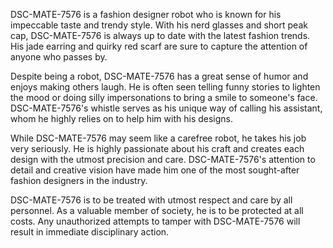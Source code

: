 DSC-MATE-7576 is a fashion designer robot who is known for his impeccable taste and trendy style. With his nerd glasses and short peak cap, DSC-MATE-7576 is always up to date with the latest fashion trends. His jade earring and quirky red scarf are sure to capture the attention of anyone who passes by. 

Despite being a robot, DSC-MATE-7576 has a great sense of humor and enjoys making others laugh. He is often seen telling funny stories to lighten the mood or doing silly impersonations to bring a smile to someone's face. DSC-MATE-7576's whistle serves as his unique way of calling his assistant, whom he highly relies on to help him with his designs. 

While DSC-MATE-7576 may seem like a carefree robot, he takes his job very seriously. He is highly passionate about his craft and creates each design with the utmost precision and care. DSC-MATE-7576's attention to detail and creative vision have made him one of the most sought-after fashion designers in the industry. 

DSC-MATE-7576 is to be treated with utmost respect and care by all personnel. As a valuable member of society, he is to be protected at all costs. Any unauthorized attempts to tamper with DSC-MATE-7576 will result in immediate disciplinary action.